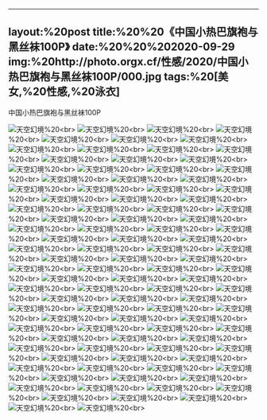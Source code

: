 ﻿---
layout:%20post
title:%20%20《中国小热巴旗袍与黑丝袜100P》
date:%20%20%202020-09-29
img:%20http://photo.orgx.cf/性感/2020/中国小热巴旗袍与黑丝袜100P/000.jpg
tags:%20[美女,%20性感,%20泳衣]
---

中国小热巴旗袍与黑丝袜100P



![天空幻境](http://photo.orgx.cf/性感/2020/中国小热巴旗袍与黑丝袜100P/001.jpg%20''天空幻境'')%20<br>
![天空幻境](http://photo.orgx.cf/性感/2020/中国小热巴旗袍与黑丝袜100P/002.jpg%20''天空幻境'')%20<br>
![天空幻境](http://photo.orgx.cf/性感/2020/中国小热巴旗袍与黑丝袜100P/003.jpg%20''天空幻境'')%20<br>
![天空幻境](http://photo.orgx.cf/性感/2020/中国小热巴旗袍与黑丝袜100P/004.jpg%20''天空幻境'')%20<br>
![天空幻境](http://photo.orgx.cf/性感/2020/中国小热巴旗袍与黑丝袜100P/005.jpg%20''天空幻境'')%20<br>
![天空幻境](http://photo.orgx.cf/性感/2020/中国小热巴旗袍与黑丝袜100P/006.jpg%20''天空幻境'')%20<br>
![天空幻境](http://photo.orgx.cf/性感/2020/中国小热巴旗袍与黑丝袜100P/007.jpg%20''天空幻境'')%20<br>
![天空幻境](http://photo.orgx.cf/性感/2020/中国小热巴旗袍与黑丝袜100P/008.jpg%20''天空幻境'')%20<br>
![天空幻境](http://photo.orgx.cf/性感/2020/中国小热巴旗袍与黑丝袜100P/009.jpg%20''天空幻境'')%20<br>
![天空幻境](http://photo.orgx.cf/性感/2020/中国小热巴旗袍与黑丝袜100P/010.jpg%20''天空幻境'')%20<br>
![天空幻境](http://photo.orgx.cf/性感/2020/中国小热巴旗袍与黑丝袜100P/011.jpg%20''天空幻境'')%20<br>
![天空幻境](http://photo.orgx.cf/性感/2020/中国小热巴旗袍与黑丝袜100P/012.jpg%20''天空幻境'')%20<br>
![天空幻境](http://photo.orgx.cf/性感/2020/中国小热巴旗袍与黑丝袜100P/013.jpg%20''天空幻境'')%20<br>
![天空幻境](http://photo.orgx.cf/性感/2020/中国小热巴旗袍与黑丝袜100P/014.jpg%20''天空幻境'')%20<br>
![天空幻境](http://photo.orgx.cf/性感/2020/中国小热巴旗袍与黑丝袜100P/015.jpg%20''天空幻境'')%20<br>
![天空幻境](http://photo.orgx.cf/性感/2020/中国小热巴旗袍与黑丝袜100P/016.jpg%20''天空幻境'')%20<br>
![天空幻境](http://photo.orgx.cf/性感/2020/中国小热巴旗袍与黑丝袜100P/017.jpg%20''天空幻境'')%20<br>
![天空幻境](http://photo.orgx.cf/性感/2020/中国小热巴旗袍与黑丝袜100P/018.jpg%20''天空幻境'')%20<br>
![天空幻境](http://photo.orgx.cf/性感/2020/中国小热巴旗袍与黑丝袜100P/019.jpg%20''天空幻境'')%20<br>
![天空幻境](http://photo.orgx.cf/性感/2020/中国小热巴旗袍与黑丝袜100P/020.jpg%20''天空幻境'')%20<br>
![天空幻境](http://photo.orgx.cf/性感/2020/中国小热巴旗袍与黑丝袜100P/021.jpg%20''天空幻境'')%20<br>
![天空幻境](http://photo.orgx.cf/性感/2020/中国小热巴旗袍与黑丝袜100P/022.jpg%20''天空幻境'')%20<br>
![天空幻境](http://photo.orgx.cf/性感/2020/中国小热巴旗袍与黑丝袜100P/023.jpg%20''天空幻境'')%20<br>
![天空幻境](http://photo.orgx.cf/性感/2020/中国小热巴旗袍与黑丝袜100P/024.jpg%20''天空幻境'')%20<br>
![天空幻境](http://photo.orgx.cf/性感/2020/中国小热巴旗袍与黑丝袜100P/025.jpg%20''天空幻境'')%20<br>
![天空幻境](http://photo.orgx.cf/性感/2020/中国小热巴旗袍与黑丝袜100P/026.jpg%20''天空幻境'')%20<br>
![天空幻境](http://photo.orgx.cf/性感/2020/中国小热巴旗袍与黑丝袜100P/027.jpg%20''天空幻境'')%20<br>
![天空幻境](http://photo.orgx.cf/性感/2020/中国小热巴旗袍与黑丝袜100P/028.jpg%20''天空幻境'')%20<br>
![天空幻境](http://photo.orgx.cf/性感/2020/中国小热巴旗袍与黑丝袜100P/029.jpg%20''天空幻境'')%20<br>
![天空幻境](http://photo.orgx.cf/性感/2020/中国小热巴旗袍与黑丝袜100P/030.jpg%20''天空幻境'')%20<br>
![天空幻境](http://photo.orgx.cf/性感/2020/中国小热巴旗袍与黑丝袜100P/031.jpg%20''天空幻境'')%20<br>
![天空幻境](http://photo.orgx.cf/性感/2020/中国小热巴旗袍与黑丝袜100P/032.jpg%20''天空幻境'')%20<br>
![天空幻境](http://photo.orgx.cf/性感/2020/中国小热巴旗袍与黑丝袜100P/033.jpg%20''天空幻境'')%20<br>
![天空幻境](http://photo.orgx.cf/性感/2020/中国小热巴旗袍与黑丝袜100P/034.jpg%20''天空幻境'')%20<br>
![天空幻境](http://photo.orgx.cf/性感/2020/中国小热巴旗袍与黑丝袜100P/035.jpg%20''天空幻境'')%20<br>
![天空幻境](http://photo.orgx.cf/性感/2020/中国小热巴旗袍与黑丝袜100P/036.jpg%20''天空幻境'')%20<br>
![天空幻境](http://photo.orgx.cf/性感/2020/中国小热巴旗袍与黑丝袜100P/037.jpg%20''天空幻境'')%20<br>
![天空幻境](http://photo.orgx.cf/性感/2020/中国小热巴旗袍与黑丝袜100P/038.jpg%20''天空幻境'')%20<br>
![天空幻境](http://photo.orgx.cf/性感/2020/中国小热巴旗袍与黑丝袜100P/039.jpg%20''天空幻境'')%20<br>
![天空幻境](http://photo.orgx.cf/性感/2020/中国小热巴旗袍与黑丝袜100P/040.jpg%20''天空幻境'')%20<br>
![天空幻境](http://photo.orgx.cf/性感/2020/中国小热巴旗袍与黑丝袜100P/041.jpg%20''天空幻境'')%20<br>
![天空幻境](http://photo.orgx.cf/性感/2020/中国小热巴旗袍与黑丝袜100P/042.jpg%20''天空幻境'')%20<br>
![天空幻境](http://photo.orgx.cf/性感/2020/中国小热巴旗袍与黑丝袜100P/043.jpg%20''天空幻境'')%20<br>
![天空幻境](http://photo.orgx.cf/性感/2020/中国小热巴旗袍与黑丝袜100P/044.jpg%20''天空幻境'')%20<br>
![天空幻境](http://photo.orgx.cf/性感/2020/中国小热巴旗袍与黑丝袜100P/045.jpg%20''天空幻境'')%20<br>
![天空幻境](http://photo.orgx.cf/性感/2020/中国小热巴旗袍与黑丝袜100P/046.jpg%20''天空幻境'')%20<br>
![天空幻境](http://photo.orgx.cf/性感/2020/中国小热巴旗袍与黑丝袜100P/047.jpg%20''天空幻境'')%20<br>
![天空幻境](http://photo.orgx.cf/性感/2020/中国小热巴旗袍与黑丝袜100P/048.jpg%20''天空幻境'')%20<br>
![天空幻境](http://photo.orgx.cf/性感/2020/中国小热巴旗袍与黑丝袜100P/049.jpg%20''天空幻境'')%20<br>
![天空幻境](http://photo.orgx.cf/性感/2020/中国小热巴旗袍与黑丝袜100P/050.jpg%20''天空幻境'')%20<br>
![天空幻境](http://photo.orgx.cf/性感/2020/中国小热巴旗袍与黑丝袜100P/051.jpg%20''天空幻境'')%20<br>
![天空幻境](http://photo.orgx.cf/性感/2020/中国小热巴旗袍与黑丝袜100P/052.jpg%20''天空幻境'')%20<br>
![天空幻境](http://photo.orgx.cf/性感/2020/中国小热巴旗袍与黑丝袜100P/053.jpg%20''天空幻境'')%20<br>
![天空幻境](http://photo.orgx.cf/性感/2020/中国小热巴旗袍与黑丝袜100P/054.jpg%20''天空幻境'')%20<br>
![天空幻境](http://photo.orgx.cf/性感/2020/中国小热巴旗袍与黑丝袜100P/055.jpg%20''天空幻境'')%20<br>
![天空幻境](http://photo.orgx.cf/性感/2020/中国小热巴旗袍与黑丝袜100P/056.jpg%20''天空幻境'')%20<br>
![天空幻境](http://photo.orgx.cf/性感/2020/中国小热巴旗袍与黑丝袜100P/057.jpg%20''天空幻境'')%20<br>
![天空幻境](http://photo.orgx.cf/性感/2020/中国小热巴旗袍与黑丝袜100P/058.jpg%20''天空幻境'')%20<br>
![天空幻境](http://photo.orgx.cf/性感/2020/中国小热巴旗袍与黑丝袜100P/059.jpg%20''天空幻境'')%20<br>
![天空幻境](http://photo.orgx.cf/性感/2020/中国小热巴旗袍与黑丝袜100P/060.jpg%20''天空幻境'')%20<br>
![天空幻境](http://photo.orgx.cf/性感/2020/中国小热巴旗袍与黑丝袜100P/061.jpg%20''天空幻境'')%20<br>
![天空幻境](http://photo.orgx.cf/性感/2020/中国小热巴旗袍与黑丝袜100P/062.jpg%20''天空幻境'')%20<br>
![天空幻境](http://photo.orgx.cf/性感/2020/中国小热巴旗袍与黑丝袜100P/063.jpg%20''天空幻境'')%20<br>
![天空幻境](http://photo.orgx.cf/性感/2020/中国小热巴旗袍与黑丝袜100P/064.jpg%20''天空幻境'')%20<br>
![天空幻境](http://photo.orgx.cf/性感/2020/中国小热巴旗袍与黑丝袜100P/065.jpg%20''天空幻境'')%20<br>
![天空幻境](http://photo.orgx.cf/性感/2020/中国小热巴旗袍与黑丝袜100P/066.jpg%20''天空幻境'')%20<br>
![天空幻境](http://photo.orgx.cf/性感/2020/中国小热巴旗袍与黑丝袜100P/067.jpg%20''天空幻境'')%20<br>
![天空幻境](http://photo.orgx.cf/性感/2020/中国小热巴旗袍与黑丝袜100P/068.jpg%20''天空幻境'')%20<br>
![天空幻境](http://photo.orgx.cf/性感/2020/中国小热巴旗袍与黑丝袜100P/069.jpg%20''天空幻境'')%20<br>
![天空幻境](http://photo.orgx.cf/性感/2020/中国小热巴旗袍与黑丝袜100P/070.jpg%20''天空幻境'')%20<br>
![天空幻境](http://photo.orgx.cf/性感/2020/中国小热巴旗袍与黑丝袜100P/071.jpg%20''天空幻境'')%20<br>
![天空幻境](http://photo.orgx.cf/性感/2020/中国小热巴旗袍与黑丝袜100P/072.jpg%20''天空幻境'')%20<br>
![天空幻境](http://photo.orgx.cf/性感/2020/中国小热巴旗袍与黑丝袜100P/073.jpg%20''天空幻境'')%20<br>
![天空幻境](http://photo.orgx.cf/性感/2020/中国小热巴旗袍与黑丝袜100P/074.jpg%20''天空幻境'')%20<br>
![天空幻境](http://photo.orgx.cf/性感/2020/中国小热巴旗袍与黑丝袜100P/075.jpg%20''天空幻境'')%20<br>
![天空幻境](http://photo.orgx.cf/性感/2020/中国小热巴旗袍与黑丝袜100P/076.jpg%20''天空幻境'')%20<br>
![天空幻境](http://photo.orgx.cf/性感/2020/中国小热巴旗袍与黑丝袜100P/077.jpg%20''天空幻境'')%20<br>
![天空幻境](http://photo.orgx.cf/性感/2020/中国小热巴旗袍与黑丝袜100P/078.jpg%20''天空幻境'')%20<br>
![天空幻境](http://photo.orgx.cf/性感/2020/中国小热巴旗袍与黑丝袜100P/079.jpg%20''天空幻境'')%20<br>
![天空幻境](http://photo.orgx.cf/性感/2020/中国小热巴旗袍与黑丝袜100P/080.jpg%20''天空幻境'')%20<br>
![天空幻境](http://photo.orgx.cf/性感/2020/中国小热巴旗袍与黑丝袜100P/081.jpg%20''天空幻境'')%20<br>
![天空幻境](http://photo.orgx.cf/性感/2020/中国小热巴旗袍与黑丝袜100P/082.jpg%20''天空幻境'')%20<br>
![天空幻境](http://photo.orgx.cf/性感/2020/中国小热巴旗袍与黑丝袜100P/083.jpg%20''天空幻境'')%20<br>
![天空幻境](http://photo.orgx.cf/性感/2020/中国小热巴旗袍与黑丝袜100P/084.jpg%20''天空幻境'')%20<br>
![天空幻境](http://photo.orgx.cf/性感/2020/中国小热巴旗袍与黑丝袜100P/085.jpg%20''天空幻境'')%20<br>
![天空幻境](http://photo.orgx.cf/性感/2020/中国小热巴旗袍与黑丝袜100P/086.jpg%20''天空幻境'')%20<br>
![天空幻境](http://photo.orgx.cf/性感/2020/中国小热巴旗袍与黑丝袜100P/087.jpg%20''天空幻境'')%20<br>
![天空幻境](http://photo.orgx.cf/性感/2020/中国小热巴旗袍与黑丝袜100P/088.jpg%20''天空幻境'')%20<br>
![天空幻境](http://photo.orgx.cf/性感/2020/中国小热巴旗袍与黑丝袜100P/089.jpg%20''天空幻境'')%20<br>
![天空幻境](http://photo.orgx.cf/性感/2020/中国小热巴旗袍与黑丝袜100P/090.jpg%20''天空幻境'')%20<br>
![天空幻境](http://photo.orgx.cf/性感/2020/中国小热巴旗袍与黑丝袜100P/091.jpg%20''天空幻境'')%20<br>
![天空幻境](http://photo.orgx.cf/性感/2020/中国小热巴旗袍与黑丝袜100P/092.jpg%20''天空幻境'')%20<br>
![天空幻境](http://photo.orgx.cf/性感/2020/中国小热巴旗袍与黑丝袜100P/093.jpg%20''天空幻境'')%20<br>
![天空幻境](http://photo.orgx.cf/性感/2020/中国小热巴旗袍与黑丝袜100P/094.jpg%20''天空幻境'')%20<br>
![天空幻境](http://photo.orgx.cf/性感/2020/中国小热巴旗袍与黑丝袜100P/095.jpg%20''天空幻境'')%20<br>
![天空幻境](http://photo.orgx.cf/性感/2020/中国小热巴旗袍与黑丝袜100P/096.jpg%20''天空幻境'')%20<br>
![天空幻境](http://photo.orgx.cf/性感/2020/中国小热巴旗袍与黑丝袜100P/097.jpg%20''天空幻境'')%20<br>
![天空幻境](http://photo.orgx.cf/性感/2020/中国小热巴旗袍与黑丝袜100P/098.jpg%20''天空幻境'')%20<br>
![天空幻境](http://photo.orgx.cf/性感/2020/中国小热巴旗袍与黑丝袜100P/099.jpg%20''天空幻境'')%20<br>
![天空幻境](http://photo.orgx.cf/性感/2020/中国小热巴旗袍与黑丝袜100P/100.jpg%20''天空幻境'')%20<br>